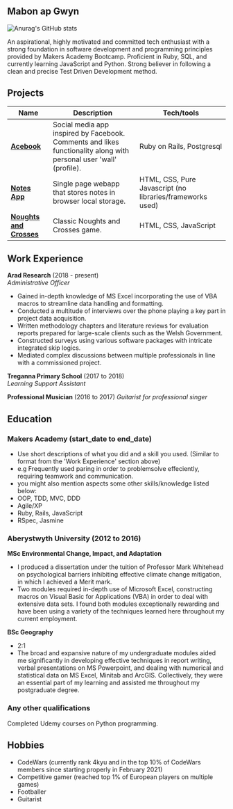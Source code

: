 ## Mabon ap Gwyn

![Anurag's GitHub stats](https://github-readme-stats.vercel.app/api?username=Maby0&show_icons=true&theme=merko)

An aspirational, highly motivated and committed tech enthusiast with a strong foundation in software development and programming principles provided by Makers Academy Bootcamp. Proficient in Ruby, SQL, and currently learning JavaScript and Python. Strong believer in following a clean and precise Test Driven Development method. 

## Projects

| Name                         | Description       | Tech/tools        |
| ---------------------------- | ----------------- | ----------------- |
| [**Acebook**](https://github.com/Maby0/acebook) | Social media app inspired by Facebook. Comments and likes functionality along with personal user 'wall' (profile). | Ruby on Rails, Postgresql |
| [**Notes App**](https://github.com/Maby0/notesApp) | Single page webapp that stores notes in browser local storage. | HTML, CSS, Pure Javascript (no libraries/frameworks used) |
| [**Noughts and Crosses**](https://github.com/Maby0/Noughts-and-Crosses)      | Classic Noughts and Crosses game. | HTML, CSS, JavaScript |

## Work Experience

**Arad Research** (2018 - present)  
_Administrative Officer_

- Gained in-depth knowledge of MS Excel incorporating the use of VBA macros to streamline data handling and formatting.
- Conducted a multitude of interviews over the phone playing a key part in project data acquisition.
- Written methodology chapters and literature reviews for evaluation reports prepared for large-scale clients such as the Welsh Government.
- Constructed surveys using various software packages with intricate integrated skip logics.
- Mediated complex discussions between multiple professionals in line with a commissioned project.

**Treganna Primary School** (2017 to 2018)  
_Learning Support Assistant_

**Professional Musician** (2016 to 2017) 
_Guitarist for professional singer_


## Education

### Makers Academy (start_date to end_date)
- Use short descriptions of what you did and a skill you used. (Similar to format from the 'Work Experience' section above)
- e.g Frequently used paring in order to problemsolve effeciently, requiring teamwork and communication.
- you might also mention aspects some other skills/knowledge listed below: 
- OOP, TDD, MVC, DDD
- Agile/XP
- Ruby, Rails, JavaScript
- RSpec, Jasmine

### Aberystwyth University (2012 to 2016)

**MSc Environmental Change, Impact, and Adaptation**
- I produced a dissertation under the tuition of Professor Mark Whitehead on psychological barriers inhibiting effective climate change mitigation, in which I achieved a Merit mark.
- Two modules required in-depth use of Microsoft Excel, constructing macros on Visual Basic for Applications (VBA) in order to deal with extensive data sets. I found both modules exceptionally rewarding and have been using a variety of the techniques learned here throughout my current employment. 

**BSc Geography**
- 2:1
- The broad and expansive nature of my undergraduate modules aided me significantly in developing effective techniques in report writing, verbal presentations on MS Powerpoint, and dealing with numerical and statistical data on MS Excel, Minitab and ArcGIS. Collectively, they were an essential part of my learning and assisted me throughout my postgraduate degree. 

### Any other qualifications

Completed Udemy courses on Python programming.

## Hobbies

- CodeWars (currently rank 4kyu and in the top 10% of CodeWars members since starting properly in February 2021)
- Competitive gamer (reached top 1% of European players on multiple games)
- Footballer
- Guitarist

